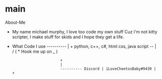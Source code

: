 # main
About-Me


* My name michael murphy, I love too code my own stuff Cuz i'm not kitty scripter, I make stuff for skids and I hope they get a life.
* What Code I use ----------
                           |
                           + python, c++, c#, html css, java script --
                                                                     |
                                                                     /
                                                                    (
                             * Hook me up on                       _ )
                             
                            +
                            |
                            ---------- Discord | iLoveCheetosBaby#9439 | +
                                                                        
